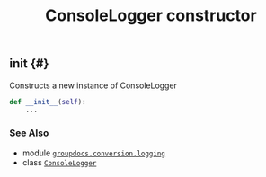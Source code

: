 ﻿---
title: ConsoleLogger constructor
second_title: GroupDocs.Conversion for Python via .NET API References
description: 
type: docs
weight: 10
url: /python-net/groupdocs.conversion.logging/consolelogger/__init__/
is_root: false
---

## __init__ {#}

Constructs a new instance of ConsoleLogger



```python
def __init__(self):
    ...
```





### See Also
* module [`groupdocs.conversion.logging`](../../)
* class [`ConsoleLogger`](/conversion/python-net/groupdocs.conversion.logging/consolelogger)
